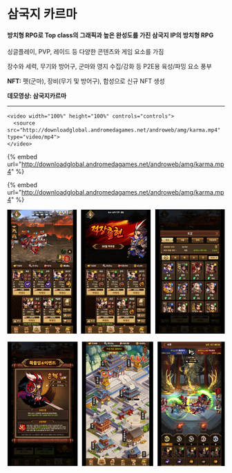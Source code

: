 # 삼국지 카르마

#### 방치형 RPG로 Top class의 그래픽과 높은 완성도를 가진 삼국지 IP의 방치형 RPG&#x20;

싱글플레이, PVP, 레이드 등 다양한 콘텐츠와 게임 요소를 가짐

장수와 세력, 무기와 방어구, 군마와 영지 수집/강화 등 P2E용 육성/파밍 요소 풍부&#x20;

**NFT:** 펫(군마), 장비(무기 및 방어구), 합성으로 신규 NFT 생성

**데모영상:  삼국지카르마**

****

```
<video width="100%" height="100%" controls="controls">
  <source src="http://downloadglobal.andromedagames.net/androweb/amg/karma.mp4" type="video/mp4">
</video>
```

{% embed url="http://downloadglobal.andromedagames.net/androweb/amg/karma.mp4" %}

{% embed url="http://downloadglobal.andromedagames.net/androweb/amg/karma.mp4" %}

![](<../.gitbook/assets/image (8).png>)

![](<../.gitbook/assets/image (12).png>)
